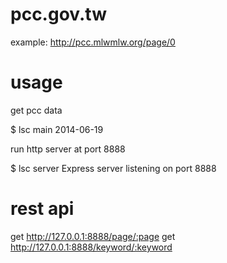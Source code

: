 pcc.gov.tw
===
example: http://pcc.mlwmlw.org/page/0

usage
===
get pcc data

  $ lsc main 2014-06-19

run http server at port 8888

  $ lsc server 
  Express server listening on port 8888

rest api 
===
get http://127.0.0.1:8888/page/:page
get http://127.0.0.1:8888/keyword/:keyword
